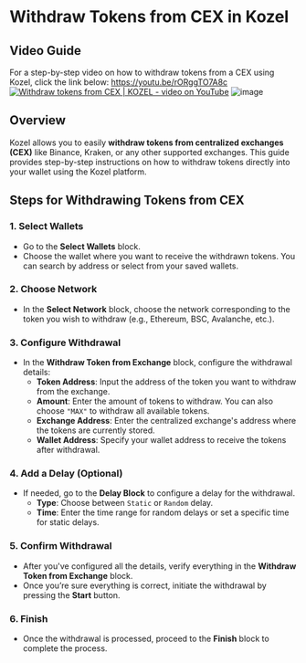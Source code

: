 

# Withdraw Tokens from CEX in Kozel


## Video Guide
For a step-by-step video on how to withdraw tokens from a CEX using Kozel, click the link below: https://youtu.be/rORggTO7A8c
[![Withdraw tokens from CEX | KOZEL - video on YouTube](https://img.youtube.com/vi/rORggTO7A8c/maxresdefault.jpg)](https://youtu.be/rORggTO7A8c)
![image](https://github.com/user-attachments/assets/06315a89-1c1b-4ddf-ad2a-af65ebc17c33)




## Overview
Kozel allows you to easily **withdraw tokens from centralized exchanges (CEX)** like Binance, Kraken, or any other supported exchanges. This guide provides step-by-step instructions on how to withdraw tokens directly into your wallet using the Kozel platform.

## Steps for Withdrawing Tokens from CEX

### 1. Select Wallets
- Go to the **Select Wallets** block.
- Choose the wallet where you want to receive the withdrawn tokens. You can search by address or select from your saved wallets.

### 2. Choose Network
- In the **Select Network** block, choose the network corresponding to the token you wish to withdraw (e.g., Ethereum, BSC, Avalanche, etc.).

### 3. Configure Withdrawal
- In the **Withdraw Token from Exchange** block, configure the withdrawal details:
  - **Token Address**: Input the address of the token you want to withdraw from the exchange.
  - **Amount**: Enter the amount of tokens to withdraw. You can also choose `"MAX"` to withdraw all available tokens.
  - **Exchange Address**: Enter the centralized exchange's address where the tokens are currently stored.
  - **Wallet Address**: Specify your wallet address to receive the tokens after withdrawal.

### 4. Add a Delay (Optional)
- If needed, go to the **Delay Block** to configure a delay for the withdrawal.
  - **Type**: Choose between `Static` or `Random` delay.
  - **Time**: Enter the time range for random delays or set a specific time for static delays.

### 5. Confirm Withdrawal
- After you've configured all the details, verify everything in the **Withdraw Token from Exchange** block.
- Once you’re sure everything is correct, initiate the withdrawal by pressing the **Start** button.

### 6. Finish
- Once the withdrawal is processed, proceed to the **Finish** block to complete the process.
